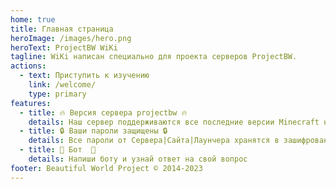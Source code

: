 ```yaml
---
home: true
title: Главная страница
heroImage: /images/hero.png
heroText: ProjectBW WiKi
tagline: WiKi написан специально для проекта серверов ProjectBW.
actions:
  - text: Приступить к изучению
    link: /welcome/
    type: primary
features:
  - title: 🔥 Версия сервера projectbw 🔥
    details: Наш сервер поддерживаются все последние версии Minecraft начиная от 1.19.+
  - title: 🔒 Ваши пароли защищены 🔒
    details: Все пароли от Сервера|Сайта|Лаунчера хранятся в зашифрованом виде
  - title: 🔧 Бот  🔧
    details: Напиши боту и узнай ответ на свой вопрос
footer: Beautiful World Project © 2014-2023 
---
```

